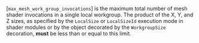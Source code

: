 [`max_mesh_work_group_invocations`] is the maximum total number of mesh
    shader invocations in a single local workgroup.
    The product of the X, Y, and Z sizes, as specified by the `LocalSize`
or `LocalSizeId`
    execution mode in shader modules or by the object decorated by the
    `WorkgroupSize` decoration,  **must**  be less than or equal to this
    limit.